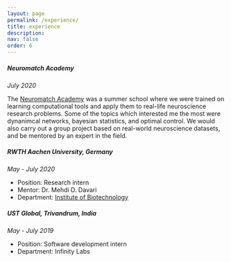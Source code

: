 ```yaml
---
layout: page
permalink: /experience/
title: experience
description: 
nav: false
order: 6
---
```


##### Neuromatch Academy 
*July 2020* 

The [Neuromatch Academy](https://www.neuromatchacademy.org/) was a summer school where we were trained on learning computational tools and apply them to real-life neuroscience research problems. Some of the topics which interested me the most were dynanimcal networks, bayesian statistics, and optimal control. We would also carry out a group project based on real-world neuroscience datasets, and be mentored by an expert in the field.

##### RWTH Aachen University, Germany
*May - July 2020*

* Position: Research intern
* Mentor: Dr. Mehdi D. Davari
* Department: [Institute of Biotechnology](https://www.biotec.rwth-aachen.de/cms/~imne/BIOTEC/lidx/1/)

##### UST Global, Trivandrum, India
*May - July 2019*

* Position: Software development intern
* Department: Infinity Labs
